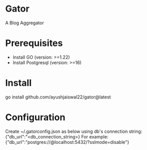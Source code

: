 # Gator
A Blog Aggregator

# Prerequisites
 - Install GO (version: >=1.22)
 - Install Postgresql (version: >=16)

# Install
go install github.com/ayushjaiswal22/gator@latest

# Configuration
Create ~/.gatorconfig.json as below using db's connection string:
{"db_url":"<db_connection_string>}
For example:
{"db_url":"postgres://<username>@localhost:5432/<dbname>?sslmode=disable"}

